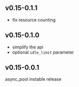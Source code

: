 v0.15-0.1.1
-----------

* fix resource counting

v0.15-0.1.0
-----------

* simplify the api
* optional `idle_limit` parameter

v0.15-0.0.1
-----------

async\_pool instable release 
